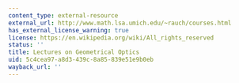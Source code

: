 ```yaml
---
content_type: external-resource
external_url: http://www.math.lsa.umich.edu/~rauch/courses.html
has_external_license_warning: true
license: https://en.wikipedia.org/wiki/All_rights_reserved
status: ''
title: Lectures on Geometrical Optics
uid: 5c4cea97-a8d3-439c-8a85-839e51e9b0eb
wayback_url: ''
---
```

